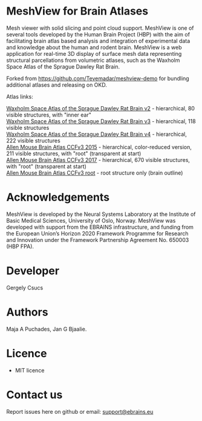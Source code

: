 # MeshView for Brain Atlases
Mesh viewer with solid slicing and point cloud support.
MeshView is one of several tools developed by the Human Brain Project (HBP) with the aim of facilitating brain atlas based analysis and integration of experimental data and knowledge about the human and rodent brain. MeshView is a web application for real-time 3D display of surface mesh data representing structural parcellations from volumetric atlases, such as the Waxholm Space Atlas of the Sprague Dawley Rat Brain.

Forked from https://github.com/Tevemadar/meshview-demo for bundling additional atlases and releasing on OKD.

Atlas links:

[Waxholm Space Atlas of the Sprague Dawley Rat Brain v2](https://meshview.apps.hbp.eu/?atlas=WHS_SD_Rat_v2_39um) - hierarchical, 80 visible structures, with "inner ear"  
[Waxholm Space Atlas of the Sprague Dawley Rat Brain v3](https://meshview.apps.hbp.eu/?atlas=WHS_SD_Rat_v3_39um) - hierarchical, 118 visible structures  
[Waxholm Space Atlas of the Sprague Dawley Rat Brain v4](https://meshview.apps.hbp.eu/?atlas=WHS_SD_Rat_v4_39um) - hierarchical, 222 visible structures  
[Allen Mouse Brain Atlas CCFv3 2015](https://meshview.apps.hbp.eu/?atlas=ABA_Mouse_CCFv3_2015_25um) - hierarchical, color-reduced version, 211 visible structures, with "root" (transparent at start)  
[Allen Mouse Brain Atlas CCFv3 2017](https://meshview.apps.hbp.eu/?atlas=ABA_Mouse_CCFv3_2017_25um) - hierarchical, 670 visible structures, with "root" (transparent at start)  
[Allen Mouse Brain Atlas CCFv3 root](https://meshview.apps.hbp.eu/?atlas=AMBA_CCFv3_root) - root structure only (brain outline)


# Acknowledgements
MeshView is developed by the Neural Systems Laboratory at the Institute of Basic Medical Sciences, University of Oslo, Norway. MeshView was developed with support from the EBRAINS infrastructure, and funding from the European Union’s Horizon 2020 Framework Programme for Research and Innovation under the Framework Partnership Agreement No. 650003 (HBP FPA).

# Developer
Gergely Csucs

# Authors
 Maja A Puchades, Jan G Bjaalie. 

# Licence
- MIT licence

# Contact us
Report issues here on github or email: support@ebrains.eu

